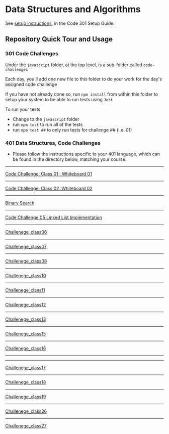 # Data Structures and Algorithms

See [setup instructions](https://codefellows.github.io/setup-guide/code-301/3-code-challenges), in the Code 301 Setup Guide.

## Repository Quick Tour and Usage

### 301 Code Challenges

Under the `javascript` folder, at the top level, is a sub-folder called `code-challenges`

Each day, you'll add one new file to this folder to do your work for the day's assigned code challenge

If you have not already done so, run `npm install` from within this folder to setup your system to be able to run tests using `Jest`

To run your tests

- Change to the `javascript` folder
- run `npm test` to run all of the tests
- run `npm test ##` to only run tests for challenge ## (i.e. 01)

### 401 Data Structures, Code Challenges

- Please follow the instructions specific to your 401 language, which can be found in the directory below, matching your course.

___
[Code Challenge: Class 01 : Whiteboard  01](/javascript/Challenge_Class01//chalenge01.md)
___

[Code Challenge: Class 02 :Whiteboard  02](/javascript//Challenge_Class02/Challenge_Class02.md)
___
[Binary Search](/javascript//Challenge_class03//binarySearch.md)
___

[Code Challenge 05 Linked List Implementation](/javascript/linked-list/LinkList.md)
___
[Challenege_class06](/javascript/linked-list/challenge06.md)
___
[Challenege_class07](/javascript/linked-list/challenge07.md)
___
[Challenege_class08](/javascript/linked-list//challenge08.md)
___
[Challenege_class10](/javascript/CodeChallenge10Stack_Queue%20//read.md)
___
[Challenege_class11](/javascript/code-challenge11-stack-queue-pseudo/ch11.md)

___
[Challenege_class12](/javascript/Code_Challenge12_naimal_shelter/ch12.md)

___
[Challenege_class13](/javascript/Code_Challenge_Class13/ch13.md)
___
[Challenege_class15](/javascript/CodeChallengeClass15_16_17tree/tree.md)
___
[Challenege_class16](/javascript/CodeChallengeClass15_16_17tree/ch16.md)
_____
___
[Challenege_class17](/javascript/CodeChallengeClass15_16_17tree/ch17.md)
___
[Challenege_class18](/javascript/code_challenge_18/ch18.md)

___
[Challenege_class19](/javascript/CodeChallenge19/cha19.PNG)

___
[Challenege_class26](/javascript/CodeChallenge26/challenge26.md)

___
[Challenege_class27](/javascript/codeChallenge27/challenge27.md)











